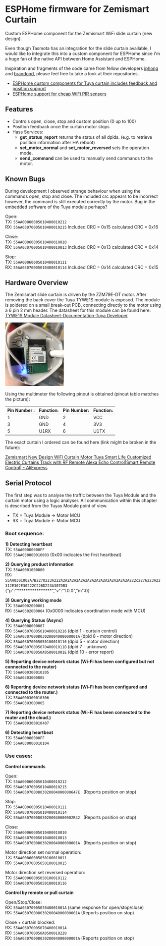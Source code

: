 # ESPHome firmware for Zemismart Curtain
Custom ESPHome component for the Zemismart WiFi slide curtain (new design). 

Even though Tasmota has an integration for the slide curtain available, I would like to integrate this into a custom component for ESPHome since i'm a huge fan of the native API between Home Assistant and ESPHome.

Inspiration and fragments of the code came from fellow developers [iphong](https://github.com/iphong) and [brandond](https://github.com/brandond), please feel free to take a look at their repositories.

- [ESPHome custom components for Tuya curtain includes feedback and position support](https://github.com/iphong/esphome-tuya-curtain)
- [ESPHome support for cheap WiFi PIR sensors](https://github.com/brandond/esphome-tuya_pir)

## Features

* Controls open, close, stop and custom position (0 up to 100)
* Position feedback once the curtain motor stops
* Hass Services:
  * **get_status_report** returns the status of all dpids. (e.g. to retrieve position information after HA reboot)
  * **set_motor_normal** and **set_motor_reversed** sets the operation mode.
  * **send_command** can be used to manually send commands to the motor.

## Known Bugs

During development I observed strange behaviour when using the commands open, stop and close. The included crc appears to be incorrect however, the command is still executed correctly by the motor. Bug in the embedded software of the Tuya module perhaps?

Open:  
TX:  `55AA00060005010400010212`  
RX:  `55AA03070005010400010215` Included CRC = 0x15 calculated CRC = 0x16

Close:  
TX:  `55AA00060005010400010010`  
RX:  `55AA03070005010400010013` Included CRC = 0x13 calculated CRC = 0x14

Stop:  
TX:  `55AA00060005010400010111`  
RX:  `55AA03070005010400010114` Included CRC = 0x14 calculated CRC = 0x15



## Hardware Overview

The Zemismart slide curtain is driven by the ZZM79E-DT motor. After removing the back cover the Tuya TYWE1S module is exposed. The module is soldered on a small break-out PCB, connecting directly to the motor using a 6 pin 2 mm header. The datasheet for this module can be found here:  [TYWE1S Module Datasheet-Documentation-Tuya Developer](https://developer.tuya.com/en/docs/iot/wifie1smodule?id=K9605thnvg3e7)

<img src="https://github.com/dennisvbussel/esphome-zemismart-curtain/blob/main/Pictures/TYWE1S_Module.jpg" alt="TYWE1S_Module" style="zoom:20%;" />



Using the multimeter the following pinout is obtained (pinout table matches the picture):

| Pin Number : | Function: | Pin Number: | Function: |
| ------------ | --------- | ----------- | --------- |
| 1            | GND       | 2           | VCC       |
| 3            | GND       | 4           | 3V3       |
| 5            | U1RX      | 6           | U1TX      |

The exact curtain I ordered can be found here (link might be broken in the future):

[Zemismart New Design WiFi Curtain Motor Tuya Smart Life Customized Electric Curtains Track with RF Remote Alexa Echo Control|Smart Remote Control| - AliExpress](https://www.aliexpress.com/item/32933434297.html?spm=a2g0o.cart.0.0.1d983c00ympn48&mp=1)



## Serial Protocol

The first step was to analyse the traffic between the Tuya Module and the curtain motor using a logic analyser. All communication within this chapter is described from the Tuyas Module point of view. 

* TX = Tuya Module -> Motor MCU
* RX = Tuya Module <- Motor MCU

### Boot sequence:

**1) Detecting heartbeat**  
TX:  `55AA00000000FF`  
RX:  `55AA030000010003`  (0x00 indicates the first heartbeat)

**2) Querying product information**  
TX:  `55AA0001000000`  
RX:  `55AA0301002A7B2270223A222A2A2A2A2A2A2A2A2A2A2A2A2A2A2A2A222c2276223A22312E302E30222C226D223A307DB3`  
      {"p":"****************","v":"1.0.0","m":0}

**3) Querying working mode**  
TX:  `55AA0002000001`  
RX:  `55AA0302000004` (0x0000 indicates coordination mode with MCU)

**4) Querying Status (Async)**  
TX:  `55AA0008000007`  
RX:  `55AA03070005010400010216`  (dpid 1 - curtain control)  
RX:  `55AA0307000803020004000000001A`  (dpid 8 - motor direction)  
RX:  `55AA03070005050100010116`  (dpid 5 - motor direction)  
RX:  `55AA0307000507040001011B`  (dpid 7 - unknown)  
RX:  `55AA030700050A050001001E`  (dpid 10 - error report)  

**5) Reporting device network status (Wi-Fi has been configured but not connected to the router)**  
TX:  `55AA000300010205`  
RX:  `55AA0303000005`

**6) Reporting device network status (Wi-Fi has been configured and connected to the router.)**  
TX:  `55AA000300010306`  
RX:  `55AA0303000005`

**7) Reporting device network status (Wi-Fi has been connected to the router and the cloud.)**  
TX:  `55AA000300010407`  

**6) Detecting heartbeat**  
TX:  `55AA00000000FF`  
RX:  `55AA030000010104 `

### Use cases:

**Control  commands**

Open:  
TX:  `55AA00060005010400010212`  
RX:  `55AA03070005010400010215`  
RX:  `55AA0307000803020004000000647E ` (Reports position on stop)

Stop:  
TX:  `55AA00060005010400010111`  
RX:  `55AA03070005010400010114`  
RX:  `55AA03070008030200040000002B42 ` (Reports position on stop)

Close:  
TX:  `55AA00060005010400010010`  
RX:  `55AA03070005010400010013`  
RX:  `55AA0307000803020004000000001A ` (Reports position on stop)

Motor direction set normal operation:  
TX:  `55AA00060005050100010011`  
RX:  `55AA03070005050100010015`  

Motor direction set reversed operation:  
TX:  `55AA00060005050100010112`  
RX:  `55AA03070005050100010116`  

**Control by remote or pull curtain**

Open/Stop/Close:  
RX:  `55AA0307000507040001001A` (same response for open/stop/close)  
RX:  `55AA0307000803020004000000001A` (Reports position on stop)

Close + curtain blocked:  
RX:  `55AA0307000507040001001A`  
RX:  `55AA030700050A0500010220`  
RX:  `55AA0307000803020004000000001A` (Reports position on stop)


